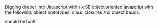 Digging deeper into Javascript with alx SE
object oriented javascript with the following:
object prototypes, class, closures and object basics.


should be fun!!!

